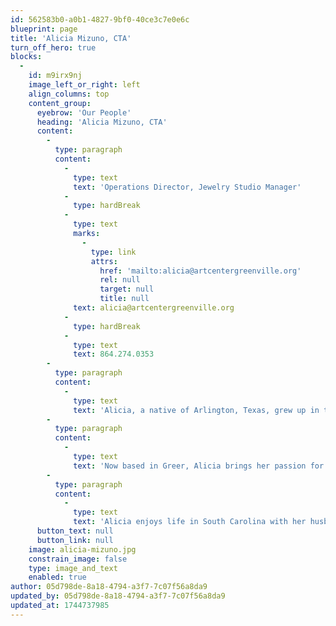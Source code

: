 ```yaml
---
id: 562583b0-a0b1-4827-9bf0-40ce3c7e0e6c
blueprint: page
title: 'Alicia Mizuno, CTA'
turn_off_hero: true
blocks:
  -
    id: m9irx9nj
    image_left_or_right: left
    align_columns: top
    content_group:
      eyebrow: 'Our People'
      heading: 'Alicia Mizuno, CTA'
      content:
        -
          type: paragraph
          content:
            -
              type: text
              text: 'Operations Director, Jewelry Studio Manager'
            -
              type: hardBreak
            -
              type: text
              marks:
                -
                  type: link
                  attrs:
                    href: 'mailto:alicia@artcentergreenville.org'
                    rel: null
                    target: null
                    title: null
              text: alicia@artcentergreenville.org
            -
              type: hardBreak
            -
              type: text
              text: 864.274.0353
        -
          type: paragraph
          content:
            -
              type: text
              text: 'Alicia, a native of Arlington, Texas, grew up in the heart of the Dallas-Fort Worth Metroplex. She earned a Bachelor of Fine Arts in Metalsmithing and Jewelry from the University of North Texas in Denton. Prior to relocating, Alicia served as a Facilities Administrator in the financial services sector in Plano, Texas, where she also earned her certification in Office Ergonomics.'
        -
          type: paragraph
          content:
            -
              type: text
              text: 'Now based in Greer, Alicia brings her passion for creativity and community to her role at GCCA, where she actively contributes to various projects. Outside of work, she maintains an active art practice from her home studio, focusing on illustration, acrylic painting, and metalsmithing.'
        -
          type: paragraph
          content:
            -
              type: text
              text: 'Alicia enjoys life in South Carolina with her husband, son, and three cats. She is excited to explore new opportunities in the Greenville area and collaborate with the vibrant local arts community.'
      button_text: null
      button_link: null
    image: alicia-mizuno.jpg
    constrain_image: false
    type: image_and_text
    enabled: true
author: 05d798de-8a18-4794-a3f7-7c07f56a8da9
updated_by: 05d798de-8a18-4794-a3f7-7c07f56a8da9
updated_at: 1744737985
---
```


